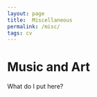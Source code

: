 ```yaml
---
layout: page
title:  Miscellaneous
permalink: /misc/
tags: cv
---
```

# Music and Art 

What do I put here?
